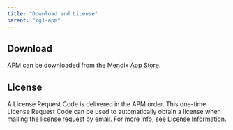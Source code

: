 ```yaml
---
title: "Download and License"
parent: "rg1-apm"
---
```


## Download

APM can be downloaded from the [Mendix App Store](https://appstore.home.mendix.com/link/app/6127/Mendix/Mendix-Application-Performance-Monitor).

## License

A License Request Code is delivered in the APM order. This one-time License Request Code can be used to automatically obtain a license when mailing the license request by email. For more info, see [License Information](rg1-configuration#license).
